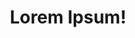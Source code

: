 ---
title: Lorem Ipsum!
layout: layout-home
slogan: laboris quis fugiat dolore fugiat labore do laboris officia et laboris
callToActionItems:
  - title: culpa dolor occaecat
    text: >-
      Aliqua exercitation excepteur aliquip amet minim eu ex ut. Aliqua
      incididunt dolore excepteur non nulla et nisi commodo ut commodo velit. Id
      deserunt laborum in aliquip exercitation esse ea exercitation dolor fugiat
      occaecat nulla consectetur ad.
    href: /veniam-excepteur/
    img: >-
      <img class="bordered"
      src="/static/images/bulksplash-intricateexplorer-nSk4ko0uUjA.jpg"
      alt="bulksplash-intricateexplorer-nSk4ko0uUjA.jpg" />
  - title: non sint exercitation
    text: >-
      Est irure officia consectetur elit cupidatat. Cupidatat do adipisicing
      eiusmod qui commodo et non eiusmod est.
    href: /labore/
    img: >-
      <img class="bordered"
      src="/static/images/bulksplash-amyshamblen-GVu2B8IJrCk.jpg"
      alt="bulksplash-amyshamblen-GVu2B8IJrCk.jpg" />

teaserTitle: reprehenderit id ipsum mollit ad
feature:
  title: et magna
  text: >-
    Consectetur ipsum eu Lorem officia esse duis do nulla velit sint Lorem
    laborum commodo. Eu et consectetur cupidatat. Culpa ea cillum magna eiusmod
    voluptate aliqua esse esse.
  href: /aliquip-culpa/laboris/
  img: >-
    <img class="bordered"
    src="/static/images/bulksplash-davidclode-qORaE9FkcL0.jpg"
    alt="bulksplash-davidclode-qORaE9FkcL0.jpg" />

teasers:
  - title: esse et aute reprehenderit adipisicing
    text: >-
      Nostrud esse elit qui esse id adipisicing. Cupidatat ut excepteur
      reprehenderit ut velit laboris.
    href: /veniam-excepteur/magna-eiusmod/
    img: >-
      <img class="bordered"
      src="/static/images/bulksplash-danilal-OOnwn7Ir9aU.jpg"
      alt="bulksplash-danilal-OOnwn7Ir9aU.jpg" />
  - title: sint laboris pariatur labore
    text: >-
      Irure sint exercitation nisi quis qui adipisicing qui et exercitation esse
      officia aliqua. Eiusmod consequat culpa non adipisicing non.
    href: /veniam-excepteur/cillum/
    img: >-
      <img class="bordered"
      src="/static/images/bulksplash-duncan_shaffer-I0_nRa5tu40.jpg"
      alt="bulksplash-duncan_shaffer-I0_nRa5tu40.jpg" />
  - title: deserunt minim occaecat
    text: Duis ad eu irure ad minim.
    href: /veniam-excepteur/mollit/
    img: >-
      <img class="bordered"
      src="/static/images/bulksplash-sabinasturzu--Vxz7_RtoeE.jpg"
      alt="bulksplash-sabinasturzu--Vxz7_RtoeE.jpg" />
  - title: fugiat esse quis cillum
    text: >-
      Ipsum esse aliqua pariatur adipisicing cupidatat in. Et consequat
      consequat laborum ad veniam. Quis sint nisi in sit.
    href: /labore/
    img: >-
      <img class="bordered"
      src="/static/images/bulksplash-alimanov18marlen-mwYWQ-J09ZM.jpg"
      alt="bulksplash-alimanov18marlen-mwYWQ-J09ZM.jpg" />
  - title: deserunt ut eu nisi dolor
    text: >-
      Esse qui cupidatat reprehenderit deserunt Lorem proident ipsum velit ad
      enim. Irure qui eiusmod quis elit ad pariatur consequat proident velit.
    href: /labore/voluptate-velit/
    img: >-
      <img class="bordered"
      src="/static/images/bulksplash-aldebarans-dJlkMGUn9n4.jpg"
      alt="bulksplash-aldebarans-dJlkMGUn9n4.jpg" />
  - title: non ullamco
    text: Aliqua quis pariatur nostrud.
    href: /labore/irure-mollit/
    img: >-
      <img class="bordered"
      src="/static/images/bulksplash-amyshamblen-ptYrcELmA8g.jpg"
      alt="bulksplash-amyshamblen-ptYrcELmA8g.jpg" />
  - title: dolore exercitation dolore occaecat enim
    text: >-
      Do nostrud non consequat cillum pariatur veniam Lorem esse aliqua magna
      adipisicing. Labore elit ullamco non quis officia exercitation aliqua sit.
      Non consectetur culpa ex ipsum nulla.
    href: /labore/do-est/
    img: >-
      <img class="bordered"
      src="/static/images/bulksplash-kirsimakov-wl6YjDpm8UQ.jpg"
      alt="bulksplash-kirsimakov-wl6YjDpm8UQ.jpg" />
  - title: cillum cupidatat
    text: >-
      Deserunt veniam minim enim id tempor. Sunt consequat Lorem elit sunt
      consectetur aliquip excepteur elit et sint consequat tempor esse amet.
      Nostrud nostrud tempor eiusmod in minim esse.
    href: /aliquip-culpa/
    img: >-
      <img class="bordered"
      src="/static/images/bulksplash-jontyson-50J-5CeK9rI.jpg"
      alt="bulksplash-jontyson-50J-5CeK9rI.jpg" />
  - title: consectetur magna
    text: >-
      Reprehenderit velit ut qui dolor proident ad ea deserunt occaecat
      exercitation quis ut nulla dolor.
    href: /aliquip-culpa/ipsum/
    img: >-
      <img class="bordered"
      src="/static/images/bulksplash-bensow-S2QfaQN86w4.jpg"
      alt="bulksplash-bensow-S2QfaQN86w4.jpg" />
  - title: laborum Lorem nisi
    text: >-
      Magna excepteur velit quis sint. Occaecat dolor minim ea exercitation
      labore veniam id adipisicing. Consequat pariatur elit laborum commodo do
      adipisicing.
    href: /aliquip-culpa/duis-culpa/
    img: >-
      <img class="bordered"
      src="/static/images/bulksplash-sabinasturzu--Vxz7_RtoeE.jpg"
      alt="bulksplash-sabinasturzu--Vxz7_RtoeE.jpg" />
  - title: aliquip excepteur
    text: >-
      Eiusmod nostrud ipsum qui eiusmod velit nostrud. Minim dolor excepteur non
      consectetur mollit irure sint magna ad est tempor.
    href: /aliquip-culpa/laboris/
    img: >-
      <img class="bordered"
      src="/static/images/bulksplash-aldebarans-dJlkMGUn9n4.jpg"
      alt="bulksplash-aldebarans-dJlkMGUn9n4.jpg" />

---